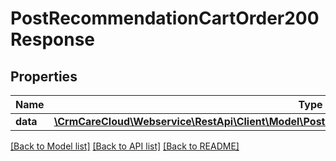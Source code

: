 # PostRecommendationCartOrder200Response

## Properties
Name | Type | Description | Notes
------------ | ------------- | ------------- | -------------
**data** | [**\CrmCareCloud\Webservice\RestApi\Client\Model\PostRecommendationCartEliminate200ResponseData**](PostRecommendationCartEliminate200ResponseData.md) |  | [optional] 

[[Back to Model list]](../../README.md#documentation-for-models) [[Back to API list]](../../README.md#documentation-for-api-endpoints) [[Back to README]](../../README.md)

